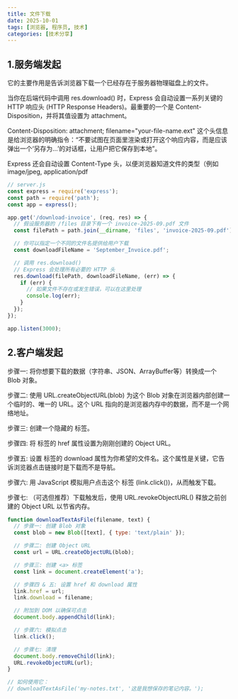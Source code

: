 ```yaml
---
title: 文件下载
date: 2025-10-01
tags: [浏览器, 程序员, 技术]
categories: [技术分享]
---
```


## 1.服务端发起
它的主要作用是告诉浏览器下载一个已经存在于服务器物理磁盘上的文件。

当你在后端代码中调用 res.download() 时，Express 会自动设置一系列关键的 HTTP 响应头 (HTTP Response Headers)。最重要的一个是 Content-Disposition，并将其值设置为 attachment。

Content-Disposition: attachment; filename="your-file-name.ext" 这个头信息是给浏览器的明确指令：“不要试图在页面里渲染或打开这个响应内容，而是应该弹出一个‘另存为...’的对话框，让用户把它保存到本地”。

Express 还会自动设置 Content-Type 头，以便浏览器知道文件的类型（例如 image/jpeg, application/pdf
```js
// server.js
const express = require('express');
const path = require('path');
const app = express();

app.get('/download-invoice', (req, res) => {
  // 假设服务器的 /files 目录下有一个 invoice-2025-09.pdf 文件
  const filePath = path.join(__dirname, 'files', 'invoice-2025-09.pdf');

  // 你可以指定一个不同的文件名提供给用户下载
  const downloadFileName = 'September_Invoice.pdf';

  // 调用 res.download()
  // Express 会处理所有必要的 HTTP 头
  res.download(filePath, downloadFileName, (err) => {
    if (err) {
      // 如果文件不存在或发生错误，可以在这里处理
      console.log(err);
    }
  });
});

app.listen(3000);
```
## 2.客户端发起 
步骤一: 将你想要下载的数据（字符串、JSON、ArrayBuffer等）转换成一个 Blob 对象。

步骤二: 使用 URL.createObjectURL(blob) 为这个 Blob 对象在浏览器内部创建一个临时的、唯一的 URL。这个 URL 指向的是浏览器内存中的数据，而不是一个网络地址。

步骤三: 创建一个隐藏的 <a> 标签。

步骤四: 将 <a> 标签的 href 属性设置为刚刚创建的 Object URL。

步骤五: 设置 <a> 标签的 download 属性为你希望的文件名。这个属性是关键，它告诉浏览器点击链接时是下载而不是导航。

步骤六: 用 JavaScript 模拟用户点击这个 <a> 标签 (link.click())，从而触发下载。

步骤七: （可选但推荐）下载触发后，使用 URL.revokeObjectURL() 释放之前创建的 Object URL 以节省内存。
```js
function downloadTextAsFile(filename, text) {
  // 步骤一: 创建 Blob 对象
  const blob = new Blob([text], { type: 'text/plain' });

  // 步骤二: 创建 Object URL
  const url = URL.createObjectURL(blob);

  // 步骤三: 创建 <a> 标签
  const link = document.createElement('a');

  // 步骤四 & 五: 设置 href 和 download 属性
  link.href = url;
  link.download = filename;

  // 附加到 DOM 以确保可点击
  document.body.appendChild(link);

  // 步骤六: 模拟点击
  link.click();

  // 步骤七: 清理
  document.body.removeChild(link);
  URL.revokeObjectURL(url);
}

// 如何使用它：
// downloadTextAsFile('my-notes.txt', '这是我想保存的笔记内容。');
```
